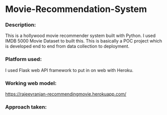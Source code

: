 # Movie-Recommendation-System

### Description:
This is a hollywood movie recommender system built with Python. I used IMDB 5000 Movie Dataset to built this. This is basically a POC project which is developed end to end from data collection to deployment.


### Platform used:

I used Flask web API framework to put in on web with Heroku.

### Working web model:
https://rajeevranjan-recommendingmovie.herokuapp.com/

### Approach taken:
